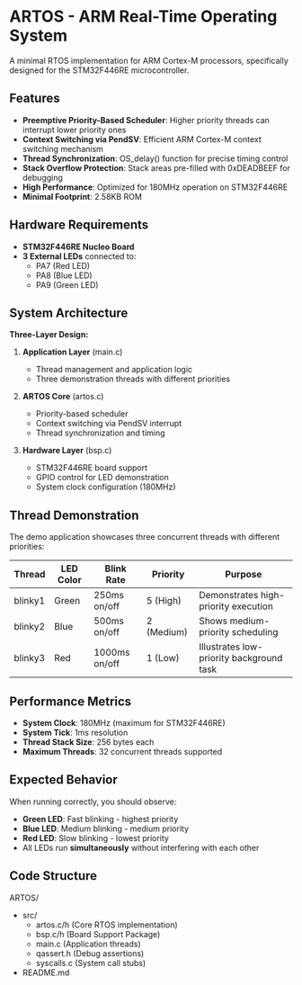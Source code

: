# ARTOS - ARM Real-Time Operating System

A minimal RTOS implementation for ARM Cortex-M processors, specifically designed for the STM32F446RE microcontroller.

## Features

- **Preemptive Priority-Based Scheduler**: Higher priority threads can interrupt lower priority ones
- **Context Switching via PendSV**: Efficient ARM Cortex-M context switching mechanism  
- **Thread Synchronization**: OS_delay() function for precise timing control
- **Stack Overflow Protection**: Stack areas pre-filled with 0xDEADBEEF for debugging
- **High Performance**: Optimized for 180MHz operation on STM32F446RE
- **Minimal Footprint**: 2.58KB ROM 

## Hardware Requirements

- **STM32F446RE Nucleo Board**
- **3 External LEDs** connected to:
  - PA7 (Red LED) 
  - PA8 (Blue LED)
  - PA9 (Green LED)

## System Architecture

**Three-Layer Design:**

1. **Application Layer** (main.c)
   - Thread management and application logic
   - Three demonstration threads with different priorities

2. **ARTOS Core** (artos.c) 
   - Priority-based scheduler
   - Context switching via PendSV interrupt
   - Thread synchronization and timing

3. **Hardware Layer** (bsp.c)
   - STM32F446RE board support
   - GPIO control for LED demonstration
   - System clock configuration (180MHz)


## Thread Demonstration

The demo application showcases three concurrent threads with different priorities:

| Thread | LED Color | Blink Rate | Priority | Purpose |
|--------|-----------|------------|----------|---------|
| blinky1 | Green | 250ms on/off | 5 (High) | Demonstrates high-priority execution |
| blinky2 | Blue | 500ms on/off | 2 (Medium) | Shows medium-priority scheduling |
| blinky3 | Red | 1000ms on/off | 1 (Low) | Illustrates low-priority background task |

## Performance Metrics

- **System Clock**: 180MHz (maximum for STM32F446RE)
- **System Tick**: 1ms resolution
- **Thread Stack Size**: 256 bytes each
- **Maximum Threads**: 32 concurrent threads supported

## Expected Behavior

When running correctly, you should observe:
- **Green LED**: Fast blinking - highest priority
- **Blue LED**: Medium blinking - medium priority  
- **Red LED**: Slow blinking - lowest priority
- All LEDs run **simultaneously** without interfering with each other

## Code Structure

ARTOS/
- src/
  - artos.c/h (Core RTOS implementation)
  - bsp.c/h (Board Support Package)  
  - main.c (Application threads)
  - qassert.h (Debug assertions)
  - syscalls.c (System call stubs)
- README.md